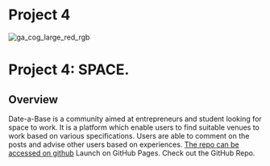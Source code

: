 # Project 4
![ga_cog_large_red_rgb](https://cloud.githubusercontent.com/assets/40461/8183776/469f976e-1432-11e5-8199-6ac91363302b.png)
# Project 4: SPACE.

## Overview
Date-a-Base is a community aimed at entrepreneurs and student looking for space to work. It is a platform which enable users to find suitable venues to work based on various specifications. Users are able to comment on the posts and advise other users based on experiences. [The repo can be accessed on github](https://github.com/Iamshola/project-04)
Launch on GitHub Pages. Check out the GitHub Repo.

